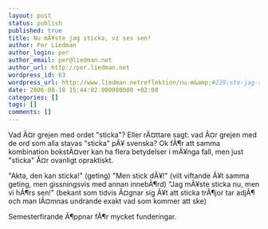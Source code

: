 ```yaml
---
layout: post
status: publish
published: true
title: Nu mÃ¥ste jag sticka, vi ses sen!
author: Per Liedman
author_login: per
author_email: per@liedman.net
author_url: http://per.liedman.net
wordpress_id: 63
wordpress_url: http://www.liedman.netreflektion/nu-m&amp;#229;ste-jag-sticka,-vi-ses-sen!/
date: 2006-08-18 15:44:02.000000000 +02:00
categories: []
tags: []
comments: []
---
```

Vad Ã¤r grejen med ordet "sticka"? Eller rÃ¤ttare sagt: vad Ã¤r grejen med de ord som alla stavas "sticka" pÃ¥ svenska? Ok fÃ¶r att samma kombination bokstÃ¤ver kan ha flera betydelser i mÃ¥nga fall, men just "sticka" Ã¤r ovanligt opraktiskt.

"Akta, den kan sticka!" (geting)
"Men stick dÃ¥!" (vilt viftande Ã¥t samma geting, men gissningsvis med annan innebÃ¶rd)
"Jag mÃ¥ste sticka nu, men vi hÃ¶rs sen!" (bekant som tidvis Ã¤gnar sig Ã¥t att sticka trÃ¶jor tar adjÃ¶ och man lÃ¤mnas undrande exakt vad som kommer att ske)

Semesterfirande Ã¶ppnar fÃ¶r mycket funderingar.
